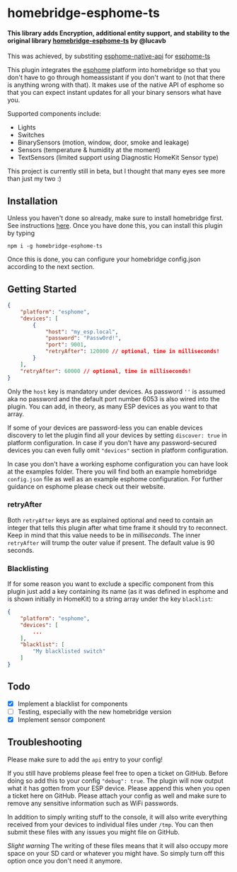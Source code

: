 # homebridge-esphome-ts

#### This library adds Encryption, additional entity support, and stability to the original library [homebridge-esphome-ts](https://github.com/lucavb/homebridge-esphome-ts) by @lucavb
This was achieved, by substiting [esphome-native-api](https://github.com/twocolors/esphome-native-api/) for [esphome-ts](https://github.com/lucavb/esphome-ts)

This plugin integrates the [esphome](https://esphome.io/) platform into homebridge so that you don't have to go
through homeassistant if you don't want to (not that there is anything wrong with that). It makes use of the native API of esphome
so that you can expect instant updates for all your binary sensors what have you.

Supported components include:

-   Lights
-   Switches
-   BinarySensors (motion, window, door, smoke and leakage)
-   Sensors (temperature & humidity at the moment)
-   TextSensors (limited support using Diagnostic HomeKit Sensor type)

This project is currently still in beta, but I thought that many eyes see more than just
my two :)

## Installation

Unless you haven't done so already, make sure to install homebridge first. See instructions
[here](https://github.com/homebridge/homebridge/wiki). Once you have done this, you can install this plugin by typing

```
npm i -g homebridge-esphome-ts
```

Once this is done, you can configure your homebridge config.json according to the next section.

## Getting Started

```json
{
    "platform": "esphome",
    "devices": [
        {
            "host": "my_esp.local",
            "password": "Passw0rd!",
            "port": 9001,
            "retryAfter": 120000 // optional, time in milliseconds!
        }
    ],
    "retryAfter": 60000 // optional, time in milliseconds!
}
```

Only the `host` key is mandatory under devices. As password `''` is assumed aka no password and the default
port number 6053 is also wired into the plugin. You can add, in theory, as many ESP devices as you want to
that array.

If some of your devices are password-less you can enable devices discovery to let the plugin find all your
devices by setting `discover: true` in platform configuration. In case if you don't have any password-secured
devices you can even fully omit `"devices"` section in platform configuration.

In case you don't have a working esphome configuration you can have look at the examples folder. There you will
find both an example homebridge `config.json` file as well as an example esphome configuration. For further guidance
on esphome please check out their website.

### retryAfter

Both `retryAfter` keys are as explained optional and need to contain an integer that tells this plugin
after what time frame it should try to reconnect. Keep in mind that this value needs to be in _milliseconds_. The inner
`retryAfter` will trump the outer value if present. The default value is 90 seconds.

### Blacklisting

If for some reason you want to exclude a specific component from this plugin just
add a key containing its name (as it was defined in esphome and is shown initially in HomeKit) to a string array under the key `blacklist`:

```json
{
    "platform": "esphome",
    "devices": [
        ...
    ],
    "blacklist": [
        "My blacklisted switch"
    ]
}
```

## Todo

-   [x] Implement a blacklist for components
-   [ ] Testing, especially with the new homebridge version
-   [x] Implement sensor component

## Troubleshooting

Please make sure to add the `api` entry to your config!

If you still have problems please feel free to open a ticket on GitHub. Before doing so add this to your
config `"debug": true`. The plugin will now output what it has gotten from your ESP device.
Please append this when you open a ticket here on GitHub. Please attach your config as well and make
sure to remove any sensitive information such as WiFi passwords.

In addition to simply writing stuff to the console, it will also write everything received from your devices to individual
files under `/tmp`. You can then submit these files with any issues you might file on GitHub.

_Slight warning_ The writing of these files means that it will also occupy more space on your SD card or whatever you
might have. So simply turn off this option once you don't need it anymore.
